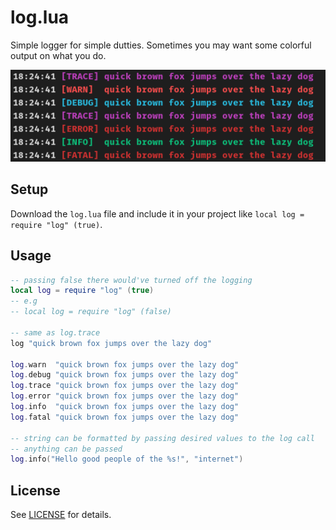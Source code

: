 log.lua
====
Simple logger for simple dutties. Sometimes you may want some colorful output on what you do.

![Example Output](https://github.com/nikneym/log.lua/blob/main/test.png)

## Setup
Download the `log.lua` file and include it in your project like `local log = require "log" (true)`.

## Usage
```lua
-- passing false there would've turned off the logging
local log = require "log" (true)
-- e.g
-- local log = require "log" (false)

-- same as log.trace
log "quick brown fox jumps over the lazy dog"

log.warn  "quick brown fox jumps over the lazy dog"
log.debug "quick brown fox jumps over the lazy dog"
log.trace "quick brown fox jumps over the lazy dog"
log.error "quick brown fox jumps over the lazy dog"
log.info  "quick brown fox jumps over the lazy dog"
log.fatal "quick brown fox jumps over the lazy dog"

-- string can be formatted by passing desired values to the log call
-- anything can be passed
log.info("Hello good people of the %s!", "internet")
```

## License
See [LICENSE](LICENSE) for details.
